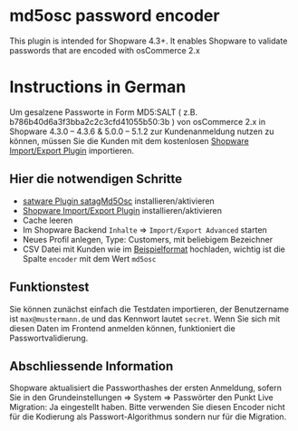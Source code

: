 md5osc password encoder
=======================
This plugin is intended for Shopware 4.3+. It enables Shopware to validate passwords that are encoded with osCommerce 2.x


Instructions in German
======================

Um gesalzene Passworte in Form MD5:SALT ( z.B. b786b40d6a3f3bba2c2c3cfd41055b50:3b ) von osCommerce 2.x in 
Shopware 4.3.0 – 4.3.6 & 5.0.0 – 5.1.2 zur Kundenanmeldung nutzen zu können, müssen Sie die Kunden mit dem kostenlosen
[Shopware Import/Export Plugin](http://store.shopware.com/swagef36a3f0ee25/shopware-import/export.html) importieren.

Hier die notwendigen Schritte
-----------------------------

* [satware Plugin satagMd5Osc](http://store.shopware.com/satag38820190538/oscommerce-kompatible-passwortvalidierung-md5-salt.html) installieren/aktivieren
* [Shopware Import/Export Plugin](http://store.shopware.com/swagef36a3f0ee25/shopware-import/export.html) installieren/aktivieren
* Cache leeren
* Im Shopware Backend `Inhalte` => `Import/Export Advanced` starten
* Neues Profil anlegen, Type: Customers, mit beliebigem Bezeichner
* CSV Datei mit Kunden wie im [Beispielformat](Testdaten/demoimport.csv) hochladen, wichtig ist die Spalte `encoder` mit dem Wert `md5osc`
  
  
Funktionstest
-------------
Sie können zunächst einfach die Testdaten importieren, der Benutzername ist `max@mustermann.de` und das Kennwort lautet `secret`. 
Wenn Sie sich mit diesen Daten im Frontend anmelden können, funktioniert die Passwortvalidierung.

Abschliessende Information
--------------------------
Shopware aktualisiert die Passworthashes der ersten Anmeldung, sofern Sie in den Grundeinstellungen => System => Passwörter den Punkt
Live Migration: Ja eingestellt haben. Bitte verwenden Sie diesen Encoder nicht für die Kodierung als Passwort-Algorithmus sondern nur
für die Migration.